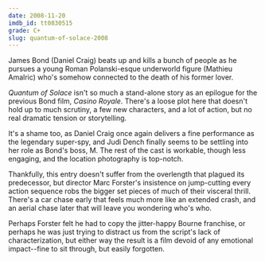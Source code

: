 ```yaml
---
date: 2008-11-20
imdb_id: tt0830515
grade: C+
slug: quantum-of-solace-2008
---
```


James Bond (Daniel Craig) beats up and kills a bunch of people as he pursues a young Roman Polanski-esque underworld figure (Mathieu Amalric) who's somehow connected to the death of his former lover.

_Quantum of Solace_ isn't so much a stand-alone story as an epilogue for the previous Bond film, <span data-imdb-id="tt0381061">_Casino Royale_</span>. There's a loose plot here that doesn't hold up to much scrutiny, a few new characters, and a lot of action, but no real dramatic tension or storytelling.

It's a shame too, as Daniel Craig once again delivers a fine performance as the legendary super-spy, and Judi Dench finally seems to be settling into her role as Bond's boss, M. The rest of the cast is workable, though less engaging, and the location photography is top-notch.

Thankfully, this entry doesn't suffer from the overlength that plagued its predecessor, but director Marc Forster's insistence on jump-cutting every action sequence robs the bigger set pieces of much of their visceral thrill. There's a car chase early that feels much more like an extended crash, and an aerial chase later that will leave you wondering who's who.

Perhaps Forster felt he had to copy the jitter-happy Bourne franchise, or perhaps he was just trying to distract us from the script's lack of characterization, but either way the result is a film devoid of any emotional impact--fine to sit through, but easily forgotten.
